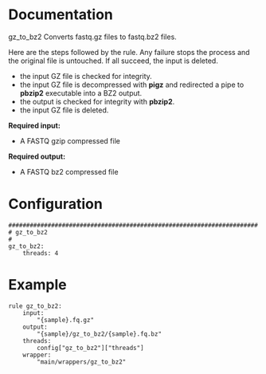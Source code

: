 # Documentation

gz_to_bz2 Converts fastq.gz files to fastq.bz2 files.

Here are the steps followed by the rule. Any failure stops the
process and the original file is untouched. If all succeed, the
input is deleted.

- the input GZ file is checked for integrity.
- the input GZ file is decompressed with **pigz** and redirected a pipe to
  **pbzip2** executable into a BZ2 output.
- the output is checked for integrity with **pbzip2**.
- the input GZ file is deleted.

**Required input:**

- A FASTQ gzip compressed file

**Required output:**

- A FASTQ bz2 compressed file

# Configuration

	######################################################################
	# gz_to_bz2
	#
	gz_to_bz2:
		threads: 4

# Example

	rule gz_to_bz2:
		input:
			"{sample}.fq.gz"
		output:
			"{sample}/gz_to_bz2/{sample}.fq.bz"
		threads:
			config["gz_to_bz2"]["threads"]
		wrapper:
			"main/wrappers/gz_to_bz2"
